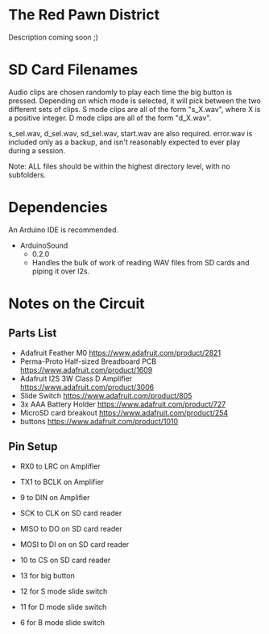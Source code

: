 The Red Pawn District
======================

Description coming soon ;)

SD Card Filenames
==================

Audio clips are chosen randomly to play each time the big button is pressed. Depending on which mode is selected,
it will pick between the two different sets of clips. S mode clips are all of the form "s_X.wav", where X is a positive
integer. D mode clips are all of the form "d_X.wav".

s_sel.wav, d_sel.wav, sd_sel.wav, start.wav are also required. error.wav is included only as a backup, and isn't
reasonably expected to ever play during a session.

Note: ALL files should be within the highest directory level, with no subfolders. 

Dependencies
====================
An Arduino IDE is recommended.

* ArduinoSound
  * 0.2.0
  * Handles the bulk of work of reading WAV files from SD cards and piping it over I2s.
  
Notes on the Circuit
=====================

Parts List
-----------

* Adafruit Feather M0 https://www.adafruit.com/product/2821
* Perma-Proto Half-sized Breadboard PCB https://www.adafruit.com/product/1609
* Adafruit I2S 3W Class D Amplifier https://www.adafruit.com/product/3006
* Slide Switch https://www.adafruit.com/product/805
* 3x AAA Battery Holder https://www.adafruit.com/product/727
* MicroSD card breakout https://www.adafruit.com/product/254
* buttons https://www.adafruit.com/product/1010

Pin Setup
----------

* RX0 to LRC on Amplifier
* TX1 to BCLK on Amplifier
* 9 to DIN on Amplifier

* SCK to CLK on SD card reader
* MISO to DO on SD card reader
* MOSI to DI on on SD card reader
* 10 to CS on SD card reader

* 13 for big button
* 12 for S mode slide switch
* 11 for D mode slide switch
* 6 for B mode slide switch